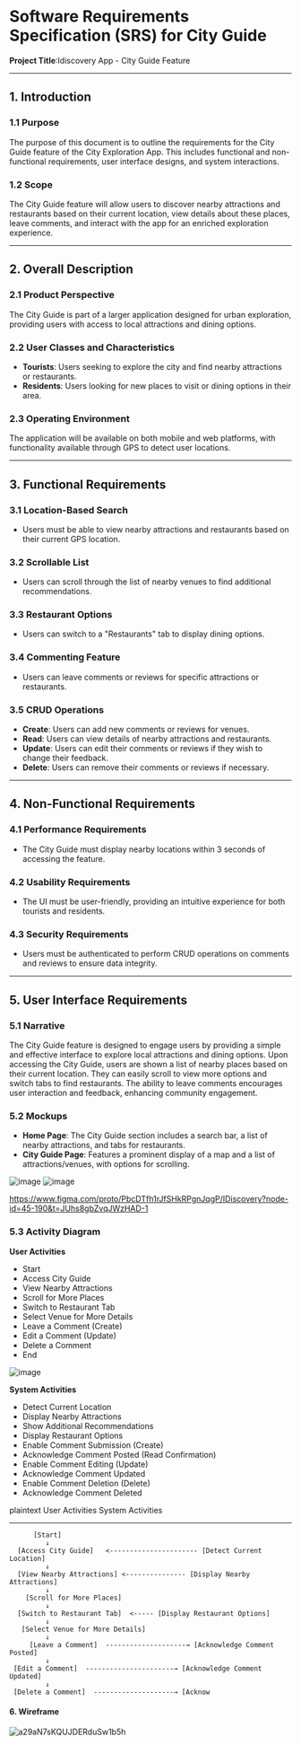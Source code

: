 

# Software Requirements Specification (SRS) for City Guide

**Project Title**:Idiscovery App - City Guide Feature  

---

## 1. Introduction

### 1.1 Purpose  
The purpose of this document is to outline the requirements for the City Guide feature of the City Exploration App. This includes functional and non-functional requirements, user interface designs, and system interactions.

### 1.2 Scope  
The City Guide feature will allow users to discover nearby attractions and restaurants based on their current location, view details about these places, leave comments, and interact with the app for an enriched exploration experience.

---

## 2. Overall Description

### 2.1 Product Perspective  
The City Guide is part of a larger application designed for urban exploration, providing users with access to local attractions and dining options.

### 2.2 User Classes and Characteristics  
- **Tourists**: Users seeking to explore the city and find nearby attractions or restaurants.
- **Residents**: Users looking for new places to visit or dining options in their area.

### 2.3 Operating Environment  
The application will be available on both mobile and web platforms, with functionality available through GPS to detect user locations.

---

## 3. Functional Requirements

### 3.1 Location-Based Search
- Users must be able to view nearby attractions and restaurants based on their current GPS location.

### 3.2 Scrollable List
- Users can scroll through the list of nearby venues to find additional recommendations.

### 3.3 Restaurant Options
- Users can switch to a "Restaurants" tab to display dining options.

### 3.4 Commenting Feature
- Users can leave comments or reviews for specific attractions or restaurants.

### 3.5 CRUD Operations
- **Create**: Users can add new comments or reviews for venues.
- **Read**: Users can view details of nearby attractions and restaurants.
- **Update**: Users can edit their comments or reviews if they wish to change their feedback.
- **Delete**: Users can remove their comments or reviews if necessary.

---

## 4. Non-Functional Requirements

### 4.1 Performance Requirements  
- The City Guide must display nearby locations within 3 seconds of accessing the feature.

### 4.2 Usability Requirements  
- The UI must be user-friendly, providing an intuitive experience for both tourists and residents.

### 4.3 Security Requirements  
- Users must be authenticated to perform CRUD operations on comments and reviews to ensure data integrity.

---

## 5. User Interface Requirements

### 5.1 Narrative  
The City Guide feature is designed to engage users by providing a simple and effective interface to explore local attractions and dining options. Upon accessing the City Guide, users are shown a list of nearby places based on their current location. They can easily scroll to view more options and switch tabs to find restaurants. The ability to leave comments encourages user interaction and feedback, enhancing community engagement.

### 5.2 Mockups  
- **Home Page**: The City Guide section includes a search bar, a list of nearby attractions, and tabs for restaurants.
- **City Guide Page**: Features a prominent display of a map and a list of attractions/venues, with options for scrolling.

![image](https://github.com/user-attachments/assets/f0b606cb-3c1d-4eeb-9c60-7e1d7b3d8526)
![image](https://github.com/user-attachments/assets/c1bad5fc-be64-4fb3-975b-0e2b9b295bd6)

https://www.figma.com/proto/PbcDTfh1rJfSHkRPgnJqgP/IDiscovery?node-id=45-190&t=JUhs8gbZvqJWzHAD-1

### 5.3 Activity Diagram  
**User Activities**
- Start 
- Access City Guide 
- View Nearby Attractions 
- Scroll for More Places 
- Switch to Restaurant Tab 
- Select Venue for More Details 
- Leave a Comment (Create)
- Edit a Comment (Update)
- Delete a Comment 
- End

![image](https://github.com/user-attachments/assets/d3878e5a-2f5c-43e0-b259-a14bb95bece6)

**System Activities**
- Detect Current Location 
- Display Nearby Attractions 
- Show Additional Recommendations 
- Display Restaurant Options 
- Enable Comment Submission (Create)
- Acknowledge Comment Posted (Read Confirmation)
- Enable Comment Editing (Update)
- Acknowledge Comment Updated 
- Enable Comment Deletion (Delete)
- Acknowledge Comment Deleted 

plaintext
   User Activities                              System Activities
   -------------------------                    ----------------------
          [Start]                                 
             ↓                                               
      [Access City Guide]   <---------------------- [Detect Current Location]
             ↓                                                    
      [View Nearby Attractions] <--------------- [Display Nearby Attractions]
             ↓
        [Scroll for More Places] 
             ↓                                               
      [Switch to Restaurant Tab]  <----- [Display Restaurant Options]
             ↓
       [Select Venue for More Details] 
             ↓
         [Leave a Comment]  --------------------→ [Acknowledge Comment Posted]
             ↓
     [Edit a Comment]  ----------------------→ [Acknowledge Comment Updated]
             ↓
     [Delete a Comment]  --------------------→ [Acknow


#### 6. Wireframe

![a29aN7sKQUJDERduSw1b5h](https://github.com/user-attachments/assets/fafba2e4-87e9-427c-80b6-0cf4409fa736)






